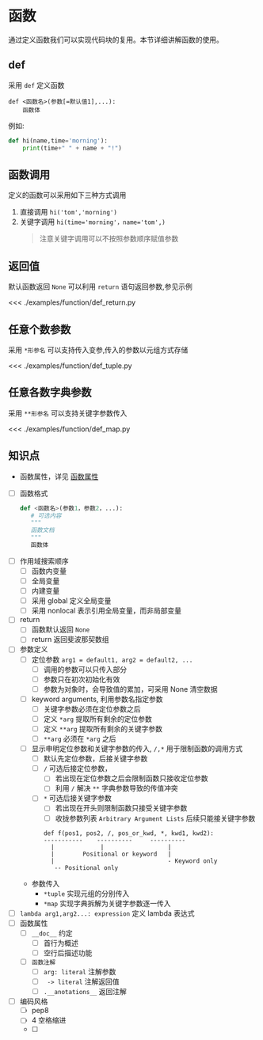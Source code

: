 # 函数

通过定义函数我们可以实现代码块的复用。本节详细讲解函数的使用。
## def
采用 `def` 定义函数

```
def <函数名>(参数[=默认值1],...):
    函数体
```

例如:

```python
def hi(name,time='morning'):
    print(time+" " + name + "!")
```
## 函数调用
定义的函数可以采用如下三种方式调用
1. 直接调用 `hi('tom','morning')`
2. 关键字调用 `hi(time='morning'，name='tom',)`
    > 注意关键字调用可以不按照参数顺序赋值参数

## 返回值
默认函数返回 `None` 可以利用 `return` 语句返回参数,参见示例

<<< ./examples/function/def_return.py

## 任意个数参数
采用 `*形参名` 可以支持传入变参,传入的参数以元组方式存储

<<< ./examples/function/def_tuple.py

## 任意各数字典参数
采用 `**形参名` 可以支持关键字参数传入

<<< ./examples/function/def_map.py


## 知识点
* 函数属性，详见 [函数属性](https://docs.python.org/3/reference/datamodel.html)
* [ ] 函数格式
   ```python
   def <函数名>(参数1，参数2，...):
      # 可选内容
      """
      函数文档
      """
      函数体
   ```
* [ ] 作用域搜索顺序
  * [ ] 函数内变量
  * [ ] 全局变量
  * [ ] 内建变量
  * [ ] 采用 global 定义全局变量
  * [ ] 采用 nonlocal 表示引用全局变量，而非局部变量
* [ ] return 
  * [ ] 函数默认返回 `None`
  * [ ] return 返回斐波那契数组
* [ ] 参数定义
  * [ ] 定位参数 `arg1 = default1, arg2 = default2, ...`
    * [ ] 调用的参数可以只传入部分
    * [ ] 参数只在初次初始化有效
    * [ ] 参数为对象时，会导致值的累加，可采用 None 清空数据
  * [ ] keyword arguments, 利用参数名指定参数
    * [ ] 关键字参数必须在定位参数之后
    * [ ] 定义 `*arg` 提取所有剩余的定位参数
    * [ ] 定义 `**arg` 提取所有剩余的关键字参数
    * [ ] `**arg` 必须在 `*arg` 之后
  * [ ] 显示申明定位参数和关键字参数的传入, `/,*` 用于限制函数的调用方式
    * [ ] 默认先定位参数，后接关键字参数
    * [ ] `/` 可选后接定位参数，
      * [ ] 若出现在定位参数之后会限制函数只接收定位参数
      * [ ] 利用 `/` 解决 `**` 字典参数导致的传值冲突
    * [ ] `*` 可选后接关键字参数
      * [ ] 若出现在开头则限制函数只接受关键字参数
      * [ ] 收拢参数列表 `Arbitrary Argument Lists` 后续只能接关键字参数
      ```
      def f(pos1, pos2, /, pos_or_kwd, *, kwd1, kwd2):
      -----------    ----------     ----------
        |             |                  |
        |        Positional or keyword   |
        |                                - Keyword only
         -- Positional only
      ```
  * 参数传入
    * `*tuple` 实现元组的分别传入
    * `*map` 实现字典拆解为关键字参数逐一传入
* [ ] `lambda arg1,arg2...: expression` 定义 lambda 表达式
* [ ] 函数属性
  * [ ] `__doc__` 约定
    * [ ] 首行为概述
    * [ ] 空行后描述功能
  * [ ] `函数注解`
    * [ ] `arg: literal` 注解参数
    * [ ] ` -> literal` 注解返回值
    * [ ] `.__anotations__` 返回注解
* [ ] 编码风格
  * [ ] pep8
  * [ ] 4 空格缩进
  * [ ] 